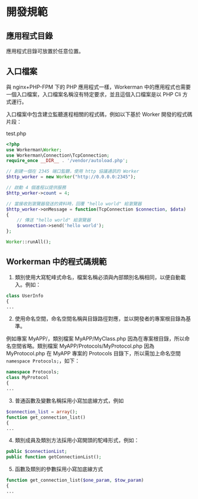 # 開發規範

## 應用程式目錄

應用程式目錄可放置於任意位置。

## 入口檔案

與 nginx+PHP-FPM 下的 PHP 應用程式一樣，Workerman 中的應用程式也需要一個入口檔案，入口檔案名稱沒有特定要求，並且這個入口檔案是以 PHP Cli 方式運行。

入口檔案中包含建立監聽進程相關的程式碼，例如以下基於 Worker 開發的程式碼片段：

test.php
```php
<?php
use Workerman\Worker;
use Workerman\Connection\TcpConnection;
require_once __DIR__ . '/vendor/autoload.php';

// 創建一個在 2345 端口監聽，使用 http 協議通訊的 Worker
$http_worker = new Worker("http://0.0.0.0:2345");

// 啟動 4 個進程以提供服務
$http_worker->count = 4;

// 當接收到瀏覽器發送的資料時，回覆 "hello world" 給瀏覽器
$http_worker->onMessage = function(TcpConnection $connection, $data)
{
    // 傳送 "hello world" 給瀏覽器
    $connection->send('hello world');
};

Worker::runAll();
```

## Workerman 中的程式碼規範

1. 類別使用大寫駝峰式命名，檔案名稱必須與內部類別名稱相同，以便自動載入。例如：
```php
class UserInfo
{
...
```

2. 使用命名空間，命名空間名稱與目錄路徑對應，並以開發者的專案根目錄為基準。

例如專案 MyAPP/，類別檔案 MyAPP/MyClass.php 因為在專案根目錄，所以命名空間省略。類別檔案 MyAPP/Protocols/MyProtocol.php 因為 MyProtocol.php 在 MyAPP 專案的 Protocols 目錄下，所以需加上命名空間 `namespace Protocols;`，如下：
```php
namespace Protocols;
class MyProtocol
{
...
```

3. 普通函數及變數名稱採用小寫加底線方式，例如
```php
$connection_list = array();
function get_connection_list()
{
...
```

4. 類別成員及類別方法採用小寫開頭的駝峰形式，例如：
```php
public $connectionList;
public function getConnectionList();
```

5. 函數及類別的參數採用小寫加底線方式
```php
function get_connection_list($one_param, $tow_param)
{
...
```
